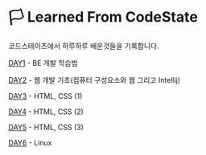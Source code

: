# 🏳 Learned From CodeState 

코드스테이츠에서 하루하루 배운것들을 기록합니다.

[DAY1](https://github.com/Shaa-code/Today-I-Learned/blob/main/DAY1.md) - BE 개발 학습법

[DAY2](https://github.com/Shaa-code/Today-I-Learned/blob/main/DAY2.md) - 웹 개발 기초(컴퓨터 구성요소와 웹 그리고 Intellij)

[DAY3](https://github.com/Shaa-code/Today-I-Learned/blob/main/DAY3.md) - HTML, CSS (1)

[DAY4](https://github.com/Shaa-code/Today-I-Learned/blob/main/DAY4.md) - HTML, CSS (2)

[DAY5](https://github.com/Shaa-code/Today-I-Learned/blob/main/DAY5.md) - HTML, CSS (3)

[DAY6](https://github.com/Shaa-code/Today-I-Learned/blob/main/DAY6.md) - Linux
